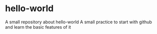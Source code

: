 # hello-world
A small repository about hello-world
A small practice to start with github and learn the basic features of it
